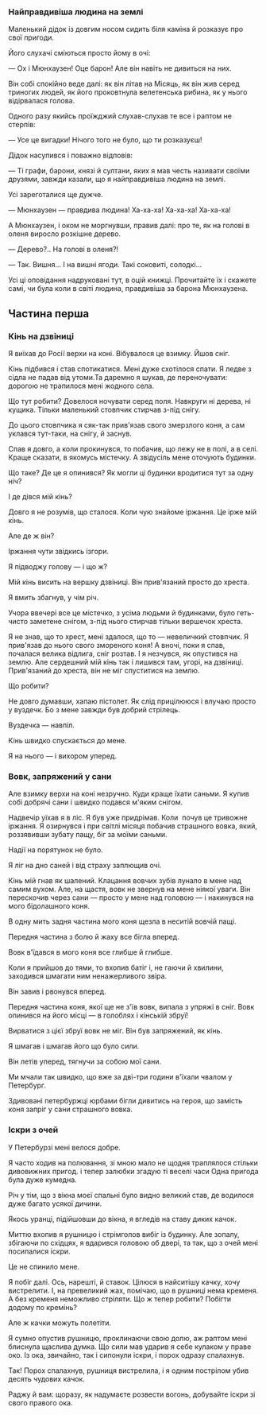 ### Найправдивіша людина на землі

Маленький дідок із довгим носом сидить біля каміна й розказує про свої пригоди.

Його слухачі сміються просто йому в очі:

— Ох і Мюнхаузен!
Оце барон!
Але він навіть не дивиться на них.

Він собі спокійно веде далі: як він літав на Місяць, як він жив серед триногих людей, як його проковтнула велетенська рибина, як у нього відірвалася голова.

Одного разу якийсь проїжджий слухав-слухав те все і раптом не стерпів:

— Усе це вигадки!
Нічого того не було, що ти розказуєш!

Дідок насупився і поважно відповів:

— Ті графи, барони, князі й султани, яких я мав честь називати своїми друзями, завжди казали, що я найправдивіша людина на землі.

Усі зареготалися ще дужче.

— Мюнхаузен — правдива людина!
Ха-ха-ха!
Ха-ха-ха!
Ха-ха-ха!

А Мюнхаузен, і оком не моргнувши, правив далі: про те, як на голові в оленя виросло розкішне дерево.

— Дерево?..
На голові в оленя?!

— Так.
Вишня...
І на вишні ягоди.
Такі соковиті, солодкі...

Усі ці оповідання надруковані тут, в оцій книжці.
Прочитайте їх і скажете самі, чи була коли в світі людина, правдивіша за барона Мюнхаузена.

## Частина перша

### Кінь на дзвіниці

Я виїхав до Росії верхи на коні.
Вібувалося це взимку.
Йшов сніг.

Кінь підбився і став спотикатися.
Мені дуже схотілося спати.
Я ледве з сідла не падав від утоми.Та даремно я шукав, де переночувати: дорогою не трапилося мені жодного села.

Що тут робити?
Довелося ночувати серед поля.
Навкруги ні дерева, ні кущика.
Тільки маленький стовпчик стирчав з-під снігу.

До цього стовпчика я сяк-так прив'язав свого змерзлого коня, а сам уклався тут-таки, на снігу, й заснув.

Спав я довго, а коли прокинувся, то побачив, що лежу не в полі, а в селі.
Краще сказати, в якомусь містечку.
А звідусіль мене оточують будинки.

Що таке?
Де це я опинився?
Як могли ці будинки вродитися тут за одну ніч?

І де дівся мій кінь?

Довго я не розумів, що сталося.
Коли чую знайоме іржання.
Це ірже мій кінь.

Але де ж він?

Іржання чути звідкись ізгори.

Я підводжу голову — і що ж?

Мій кінь висить на вершку дзвіниці.
Він прив'язаний просто до хреста.

Я вмить збагнув, у чім річ.

Учора ввечері все це містечко, з усіма людьми й будинками, було геть-чисто заметене снігом, з-під нього стирчав тільки вершечок хреста.

Я не знав, що то хрест, мені здалося, що то — невеличкий стовпчик.
Я прив'язав до нього свого змореного коня!
А вночі, поки я спав, почалася велика відлига, сніг розтав.
І я незчувся, як опустився на землю.
Але сердешний мій кінь так і лишився там, угорі, на дзвіниці.
Прив'язаний до хреста, він не міг спуститися на землю.

Що робити?

Не довго думавши, хапаю пістолет. 
Як слід прицілююся і влучаю просто у вуздечк.
Бо з мене завжди був добрий стрілець.

Вуздечка — навпіл.

Кінь швидко спускається до мене.

Я на нього — і вихором уперед.

### Вовк, запряжений у сани

Але взимку верхи на коні незручно. 
Куди краще їхати саньми.
Я купив собі добрячі сани і швидко подався м'яким снігом.

Надвечір уїхав я в ліс.
Я був уже придрімав.
Коли  почув це тривожне іржання.
Я озирнувся і при світлі місяця побачив страшного вовка, який, роззявивши зубату пащу, біг за моїми саньми.

Надії на порятунок не було.

Я ліг на дно саней і від страху заплющив очі.

Кінь мій гнав як шалений.
Клацання вовчих зубів лунало в мене над самим вухом.
Але, на щастя, вовк не звернув на мене ніякої уваги.
Він перескочив через сани — просто у мене над головою — і накинувся на мого бідолашного коня.

В одну мить задня частина мого коня щезла в неситій вовчій пащі.

Передня частина з болю й жаху все бігла вперед.

Вовк в'їдався в мого коня все глибше й глибше.

Коли я прийшов до тями, то вхопив батіг і, не гаючи й хвилини, заходився шмагати ним ненажерливого звіра.

Він завив і рвонувся вперед.

Передня частина коня, якої ще не з'їв вовк, випала з упряжі в сніг.
Вовк опинився на його місці — в голоблях і кінській збруї!

Вирватися з цієї збруї вовк не міг. 
Він був запряжений, як кінь.

Я шмагав і шмагав його що було сили.

Він летів уперед, тягнучи за собою мої сани.

Ми мчали так швидко, що вже за дві-три години в'їхали чвалом у Петербург.

Здивовані петербуржці юрбами бігли дивитись на героя, що замість коня запріг у сани страшного вовка.

### Іскри з очей

У Петербурзі мені велося добре.

Я часто ходив на полювання, зі мною мало не щодня траплялося стільки дивовижних пригод.
і тепер залюбки згадую ті веселі часи
Одна пригода була дуже кумедна.

Річ у тім, що з вікна моєї спальні було видно великий став, де водилося дуже багато усякої дичини.

Якось уранці, підійшовши до вікна, я вгледів на ставу диких качок.

Миттю вхопив я рушницю і стрімголов вибіг із будинку.
Але зопалу, збігаючи по східцях, я вдарився головою об двері, та так, що з очей мені посипалися іскри.

Це не спинило мене.

Я побіг далі.
Ось, нарешті, й ставок.
Цілюся в найситішу качку, хочу вистрелити. 
І, на превеликий жах, помічаю, що в рушниці нема кременя.
А без кременя неможливо стріляти.
Що ж тепер робити?
Побігти додому по кремінь?

Але ж качки можуть полетіти.

Я сумно опустив рушницю, проклинаючи свою долю, аж раптом мені блиснула щаслива думка.
Що сили мав ударив я себе кулаком у праве око.
Із ока, звичайно, так і сипонули іскри, і порох одразу спалахнув.

Так!
Порох спалахнув, рушниця вистрелила, і я одним пострілом убив десять чудових качок.

Раджу й вам: щоразу, як надумаєте розвести вогонь, добувайте іскри зі свого правого ока.

